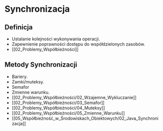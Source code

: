 # Synchronizacja

## Definicja
- Ustalanie kolejności wykonywania operacji.
- Zapewnienie poprawności dostępu do współdzielonych zasobów.
- [[02_Problemy_Współbieżności]]

## Metody Synchronizacji
- Bariery.
- Zamki/muteksy.
- Semafor
- Zmienne warunku.
- [[02_Problemy_Współbieżności/02_Wzajemne_Wykluczanie]]
- [[02_Problemy_Współbieżności/03_Semafor]]
- [[02_Problemy_Współbieżności/04_Muteksy]]
- [[02_Problemy_Współbieżności/05_Zmienne_Warunku]]
- [[05_Współbieżność_w_Środowiskach_Obiektowych/02_Java_Synchronizacja]]
